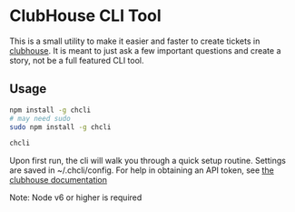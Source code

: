 # ClubHouse CLI Tool

This is a small utility to make it easier and faster to create tickets in [clubhouse](http://clubhouse.io). 
It is meant to just ask a few important questions and create a story, not be a full featured CLI tool.

## Usage
```bash
npm install -g chcli
# may need sudo
sudo npm install -g chcli

chcli
```
Upon first run, the cli will walk you through a quick setup routine. Settings are saved in ~/.chcli/config.
For help in obtaining an API token, see [the clubhouse documentation](https://help.clubhouse.io/hc/en-us/articles/205701199-Clubhouse-API-Tokens)

Note: Node v6 or higher is required